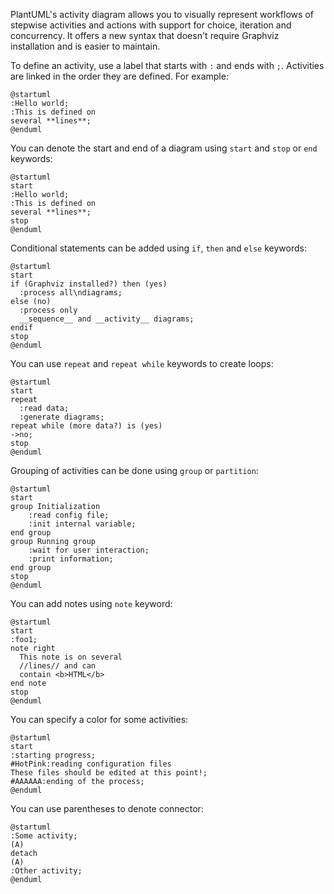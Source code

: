 PlantUML's activity diagram allows you to visually represent workflows of stepwise activities and actions with support for choice, iteration and concurrency. It offers a new syntax that doesn't require Graphviz installation and is easier to maintain.

To define an activity, use a label that starts with `:` and ends with `;`. Activities are linked in the order they are defined. For example:

```plantuml
@startuml
:Hello world;
:This is defined on
several **lines**;
@enduml
```

You can denote the start and end of a diagram using `start` and `stop` or `end` keywords:

```plantuml
@startuml
start
:Hello world;
:This is defined on
several **lines**;
stop
@enduml
```

Conditional statements can be added using `if`, `then` and `else` keywords:

```plantuml
@startuml
start
if (Graphviz installed?) then (yes)
  :process all\ndiagrams;
else (no)
  :process only
  __sequence__ and __activity__ diagrams;
endif
stop
@enduml
```

You can use `repeat` and `repeat while` keywords to create loops:

```plantuml
@startuml
start
repeat
  :read data;
  :generate diagrams;
repeat while (more data?) is (yes)
->no;
stop
@enduml
```

Grouping of activities can be done using `group` or `partition`:

```plantuml
@startuml
start
group Initialization 
    :read config file;
    :init internal variable;
end group
group Running group
    :wait for user interaction;
    :print information;
end group
stop
@enduml
```

You can add notes using `note` keyword:

```plantuml
@startuml
start
:foo1;
note right
  This note is on several
  //lines// and can
  contain <b>HTML</b>
end note
stop
@enduml
```

You can specify a color for some activities:

```plantuml
@startuml
start
:starting progress;
#HotPink:reading configuration files
These files should be edited at this point!;
#AAAAAA:ending of the process;
@enduml
```

You can use parentheses to denote connector:

```plantuml
@startuml
:Some activity;
(A)
detach
(A)
:Other activity;
@enduml
```
